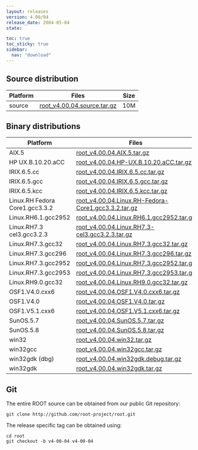 ```yaml
---
layout: releases
version: 4.00/04
release_date: 2004-05-04
state:

toc: true
toc_sticky: true
sidebar:
  nav: "download"
---
```



## Source distribution

| Platform       | Files | Size |
|-----------|-------|-----|
| source | [root_v4.00.04.source.tar.gz](https://root.cern.ch/download/root_v4.00.04.source.tar.gz) |  10M |


## Binary distributions

| Platform       | Files | Size |
|-----------|-------|-----|
| AIX.5 | [root_v4.00.04.AIX.5.tar.gz](https://root.cern.ch/download/root_v4.00.04.AIX.5.tar.gz) |  21M |
| HP UX.B.10.20.aCC | [root_v4.00.04.HP-UX.B.10.20.aCC.tar.gz](https://root.cern.ch/download/root_v4.00.04.HP-UX.B.10.20.aCC.tar.gz) |  22M |
| IRIX.6.5.cc | [root_v4.00.04.IRIX.6.5.cc.tar.gz](https://root.cern.ch/download/root_v4.00.04.IRIX.6.5.cc.tar.gz) |  21M |
| IRIX.6.5.gcc | [root_v4.00.04.IRIX.6.5.gcc.tar.gz](https://root.cern.ch/download/root_v4.00.04.IRIX.6.5.gcc.tar.gz) |  25M |
| IRIX.6.5.kcc | [root_v4.00.04.IRIX.6.5.kcc.tar.gz](https://root.cern.ch/download/root_v4.00.04.IRIX.6.5.kcc.tar.gz) |  19M |
| Linux.RH Fedora Core1.gcc3.3.2 | [root_v4.00.04.Linux.RH-Fedora-Core1.gcc3.3.2.tar.gz](https://root.cern.ch/download/root_v4.00.04.Linux.RH-Fedora-Core1.gcc3.3.2.tar.gz) |  13M |
| Linux.RH6.1.gcc2952 | [root_v4.00.04.Linux.RH6.1.gcc2952.tar.gz](https://root.cern.ch/download/root_v4.00.04.Linux.RH6.1.gcc2952.tar.gz) |  17M |
| Linux.RH7.3 cel3.gcc3.2.3 | [root_v4.00.04.Linux.RH7.3-cel3.gcc3.2.3.tar.gz](https://root.cern.ch/download/root_v4.00.04.Linux.RH7.3-cel3.gcc3.2.3.tar.gz) |  13M |
| Linux.RH7.3.gcc32 | [root_v4.00.04.Linux.RH7.3.gcc32.tar.gz](https://root.cern.ch/download/root_v4.00.04.Linux.RH7.3.gcc32.tar.gz) |  17M |
| Linux.RH7.3.gcc296 | [root_v4.00.04.Linux.RH7.3.gcc296.tar.gz](https://root.cern.ch/download/root_v4.00.04.Linux.RH7.3.gcc296.tar.gz) |  18M |
| Linux.RH7.3.gcc2952 | [root_v4.00.04.Linux.RH7.3.gcc2952.tar.gz](https://root.cern.ch/download/root_v4.00.04.Linux.RH7.3.gcc2952.tar.gz) |  18M |
| Linux.RH7.3.gcc2953 | [root_v4.00.04.Linux.RH7.3.gcc2953.tar.gz](https://root.cern.ch/download/root_v4.00.04.Linux.RH7.3.gcc2953.tar.gz) |  18M |
| Linux.RH9.0.gcc32 | [root_v4.00.04.Linux.RH9.0.gcc32.tar.gz](https://root.cern.ch/download/root_v4.00.04.Linux.RH9.0.gcc32.tar.gz) |  16M |
| OSF1.V4.0.cxx6 | [root_v4.00.04.OSF1.V4.0.cxx6.tar.gz](https://root.cern.ch/download/root_v4.00.04.OSF1.V4.0.cxx6.tar.gz) |  23M |
| OSF1.V4.0 | [root_v4.00.04.OSF1.V4.0.tar.gz](https://root.cern.ch/download/root_v4.00.04.OSF1.V4.0.tar.gz) |  22M |
| OSF1.V5.1.cxx6 | [root_v4.00.04.OSF1.V5.1.cxx6.tar.gz](https://root.cern.ch/download/root_v4.00.04.OSF1.V5.1.cxx6.tar.gz) |  19M |
| SunOS.5.7 | [root_v4.00.04.SunOS.5.7.tar.gz](https://root.cern.ch/download/root_v4.00.04.SunOS.5.7.tar.gz) |  21M |
| SunOS.5.8 | [root_v4.00.04.SunOS.5.8.tar.gz](https://root.cern.ch/download/root_v4.00.04.SunOS.5.8.tar.gz) |  19M |
| win32 | [root_v4.00.04.win32.tar.gz](https://root.cern.ch/download/root_v4.00.04.win32.tar.gz) |  17M |
| win32gcc | [root_v4.00.04.win32gcc.tar.gz](https://root.cern.ch/download/root_v4.00.04.win32gcc.tar.gz) |  21M |
| win32gdk (dbg) | [root_v4.00.04.win32gdk.debug.tar.gz](https://root.cern.ch/download/root_v4.00.04.win32gdk.debug.tar.gz) |  28M |
| win32gdk | [root_v4.00.04.win32gdk.tar.gz](https://root.cern.ch/download/root_v4.00.04.win32gdk.tar.gz) |  16M |


## Git
The entire ROOT source can be obtained from our public Git repository:

~~~
git clone http://github.com/root-project/root.git
~~~
The release specific tag can be obtained using:
~~~
cd root
git checkout -b v4-00-04 v4-00-04
~~~

